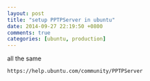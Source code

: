 ```yaml
---
layout: post
title: "setup PPTPServer in ubuntu"
date: 2014-09-27 22:19:50 +0800
comments: true
categories: [ubuntu, production]
---
```


all the same
```
https://help.ubuntu.com/community/PPTPServer
```